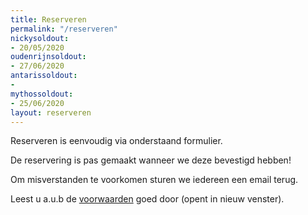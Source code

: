 ```yaml
---
title: Reserveren
permalink: "/reserveren"
nickysoldout:
- 20/05/2020
oudenrijnsoldout:
- 27/06/2020
antarissoldout:
- 
mythossoldout:
- 25/06/2020
layout: reserveren
---
```


Reserveren is eenvoudig via onderstaand formulier.

De reservering is pas gemaakt wanneer we deze bevestigd hebben!

Om misverstanden te voorkomen sturen we iedereen een email terug.

Leest u a.u.b de [voorwaarden](voorwaarden) goed door (opent in nieuw venster).
